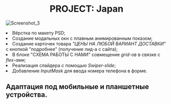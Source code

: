 <h1 align="center">PROJECT: Japan</h1>


![Screenshot_3](https://github.com/ITmTm/project_japan-glopt/assets/98873757/d6afd726-cd4a-4454-a092-a4b82a4ecb8b)


<li>Вёрстка по макету PSD;</li>
<li>Cоздание модальных окн с плавным анимированным показом;</li>
<li>Cоздание карточек товара <i>"ЦЕНЫ НА ЛЮБОЙ ВАРИАНТ ДОСТАВКИ"</i> с кнопкой "подробнее" (получение лид-а с сайта);</li>
<li>В блоке "СХЕМА РАБОТЫ С НАМИ" совмещение <i>grid-ов</i> в связке с <i>flex-ами</i>;</li>
<li>Реализация слайдера с помощью <i>Swiper-slide</i>;</li>
<li>Добавление <i>InputMask</i> для ввода номера телефона в форме.</li>


<h2>Адаптация под мобильные и планшетные устройства.</h2>



